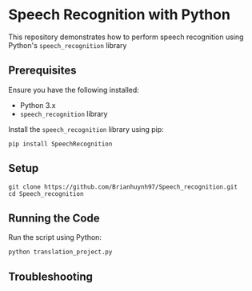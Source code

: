 
<h1>Speech Recognition with Python</h1>

<p>This repository demonstrates how to perform speech recognition using Python's <code>speech_recognition</code> library</p>

<h2>Prerequisites</h2>

<p>Ensure you have the following installed:</p>
<ul>
    <li>Python 3.x</li>
    <li><code>speech_recognition</code> library</li>
</ul>

<p>Install the <code>speech_recognition</code> library using pip:</p>

<pre><code>pip install SpeechRecognition
</code></pre>

<h2>Setup</h2>

<pre><code>git clone https://github.com/Brianhuynh97/Speech_recognition.git
cd Speech_recognition
</code></pre>

<h2>Running the Code</h2>

<p>Run the script using Python:</p>

<pre><code>python translation_project.py
</code></pre>

<h2>Troubleshooting</h2>

<ul>
   
